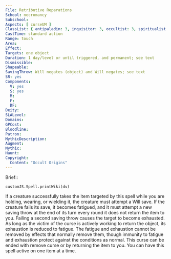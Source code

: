 ```yaml
---
File: Retributive Reparations
School: necromancy
Subschool: 
Aspects: [ curseUM ]
ClassList: { antipaladin: 3, inquisitor: 3, occultist: 3, spiritualist: 3, witch: 4 }
CastTime: standard action
Range: touch
Area: 
Effect: 
Targets: one object
Duration: 1 day/level or until triggered, and permanent; see text
Dismissible: 
Shapeable: 
SavingThrow: Will negates (object) and Will negates; see text
SR: yes
Components:
  V: yes
  S: yes
  M: 
  F: 
  DF: 
Deity: 
SLALevel: 
Domains: 
GPCost: 
Bloodline: 
Patron: 
MythicDescription: 
Augment: 
Mythic: 
Haunt: 
Copyright:
  Content: "Occult Origins"
---
```

Brief:: 

```dataviewjs
customJS.Spell.printWiki(dv)
```

If a creature successfully takes the item targeted by this spell while you are holding, wearing, or wielding it, the creature must attempt a Will save. If the creature fails its save, it becomes fatigued, and it must attempt a new saving throw at the end of its turn every round it does not return the item to you. Failing a second saving throw causes the target to become exhausted. As long as the victim of the curse is actively working to return the object, its exhaustion is reduced to fatigue. The fatigue and exhaustion cannot be removed by effects that normally remove them, though immunity to fatigue and exhaustion protect against the conditions as normal.  This curse can be ended with remove curse or by returning the item to you. You can have this spell active on one item at a time.
